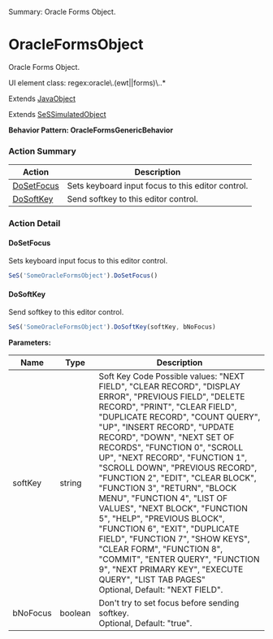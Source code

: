 Summary: Oracle Forms Object.

# OracleFormsObject

Oracle Forms Object.
 
UI element class: regex:oracle\\.(ewt||forms)\\..*

Extends [JavaObject](JavaObject.md)

Extends [SeSSimulatedObject](SeSSimulatedObject.md)





**Behavior Pattern: OracleFormsGenericBehavior**


<!-- ============================== property summary ========================== -->

<!-- ============================== action summary ========================== -->



### Action Summary
|  **Action** | **Description** | 
| ----------- | --------------- |
|  [DoSetFocus](#dosetfocus) | Sets keyboard input focus to this editor control. |
|  [DoSoftKey](#dosoftkey) | Send softkey to this editor control. |



<!-- ============================== property detail ========================== -->


<!-- ============================== action detail ========================== -->

### Action Detail

<a name="DoSetFocus"></a>    
#### DoSetFocus

Sets keyboard input focus to this editor control.

```javascript
SeS('SomeOracleFormsObject').DoSetFocus()
```





<a name="see.also.oracleformsobject.dosetfocus"></a>

<a name="DoSoftKey"></a>    
#### DoSoftKey

Send softkey to this editor control.

```javascript
SeS('SomeOracleFormsObject').DoSoftKey(softKey, bNoFocus)
```


**Parameters:**

|  **Name** | **Type** | **Description** |
| ---------- | -------- | --------------- |
| softKey | string |  Soft Key Code Possible values: "NEXT FIELD", "CLEAR RECORD", "DISPLAY ERROR", "PREVIOUS FIELD", "DELETE RECORD", "PRINT", "CLEAR FIELD", "DUPLICATE RECORD", "COUNT QUERY", "UP", "INSERT RECORD", "UPDATE RECORD", "DOWN", "NEXT SET OF RECORDS", "FUNCTION 0", "SCROLL UP", "NEXT RECORD", "FUNCTION 1", "SCROLL DOWN", "PREVIOUS RECORD", "FUNCTION 2", "EDIT", "CLEAR BLOCK", "FUNCTION 3", "RETURN", "BLOCK MENU", "FUNCTION 4", "LIST OF VALUES", "NEXT BLOCK", "FUNCTION 5", "HELP", "PREVIOUS BLOCK", "FUNCTION 6", "EXIT", "DUPLICATE FIELD", "FUNCTION 7", "SHOW KEYS", "CLEAR FORM", "FUNCTION 8", "COMMIT", "ENTER QUERY", "FUNCTION 9", "NEXT PRIMARY KEY", "EXECUTE QUERY", "LIST TAB PAGES"<br>Optional, Default: "NEXT FIELD". |
| bNoFocus | boolean |  Don't try to set focus before sending softkey.<br>Optional, Default: "true". |





<a name="see.also.oracleformsobject.dosoftkey"></a>

  

